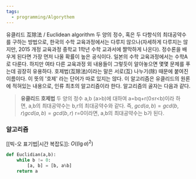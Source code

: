 ```yaml
---
tags:
  - programming/Algorythem
---
```

유클리드 互除法 / Euclidean algorithm
두 양의 정수, 혹은 두 다항식의 최대공약수를 구하는 방법으로, 한국의 수학 교육과정에서는 다루지 않으나(자세하게 다루지는 않지만, 2015 개정 교육과정 중학교 1학년 수학 교과서에 짤막하게 나온다). 정수론을 배우게 된다면 가장 먼저 나올 확률이 높은 공식이다. 일본의 수학 교육과정에서는 수학A로 다룬다. 하지만 여타 다른 교육과정 외 내용들이 그렇듯이 알아놓으면 몇몇 문제를 푸는데 굉장히 유용하다. 호제법(互除法)이라는 말은 서로(互) 나누기(除) 때문에 붙여진 이름이다. 이 뜻의 '호제' 라는 단어가 따로 있지는 않다. 이 알고리즘은 유클리드의 원론에 적혀있는 내용으로, 인류 최초의 알고리즘이라 한다. 알고리즘의 골자는 다음과 같다.

>**유클리드 호제법**
> 두 양의 정수 a,b (a>b)에 대하여 a=bq+r(0≤r<b)이라 하면, a,b의 최대공약수는 b,r의 최대공약수와 같다. 즉,
> $gcd⁡(a, b)=gcd⁡(b, r)gcd(a, b)=gcd(b, r)$
> r=0이라면, a,b의 최대공약수는 b가 된다.

### 알고리즘
[[빅-오 표기법|시간 복잡도]]: $O((\lg a)^2)$
```python
def Euclidian(a,b):
	while b != 0:
		[a, b] = [b, a%b]
	return a
```
